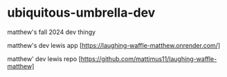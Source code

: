 # ubiquitous-umbrella-dev
matthew's fall 2024 dev thingy

matthew's dev lewis app [https://laughing-waffle-matthew.onrender.com/]

matthew' dev lewis repo [https://github.com/mattimus11/laughing-waffle-matthew]